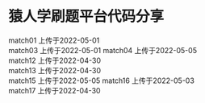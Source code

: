 # 猿人学刷题平台代码分享

match01 上传于2022-05-01  
match03 上传于2022-05-01 
match04 上传于2022-05-05  
match12 上传于2022-04-30  
match13 上传于2022-04-30  
match15 上传于2022-05-05 
match16 上传于2022-05-03  
match17 上传于2022-04-30  
